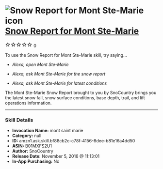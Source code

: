 # &nbsp;<img src="skill_icon" alt="Snow Report for Mont Ste-Marie icon" width="36"> [Snow Report for Mont Ste-Marie](http://alexa.amazon.com/#skills/amzn1.ask.skill.bf88cb2c-c78f-4156-8dee-b81e16a4dd50)
![0 stars](../../images/ic_star_border_black_18dp_1x.png)![0 stars](../../images/ic_star_border_black_18dp_1x.png)![0 stars](../../images/ic_star_border_black_18dp_1x.png)![0 stars](../../images/ic_star_border_black_18dp_1x.png)![0 stars](../../images/ic_star_border_black_18dp_1x.png) 0

To use the Snow Report for Mont Ste-Marie skill, try saying...

* *Alexa, open Mont Ste-Marie*

* *Alexa, ask Mont Ste-Marie for the snow report*

* *Alexa, ask Mont Ste-Marie for latest conditions*

The Mont Ste-Marie Snow Report brought to you by SnoCountry brings you the latest snow fall, snow surface conditions,  base depth, trail, and lift operations information.

***

### Skill Details

* **Invocation Name:** mont saint marie
* **Category:** null
* **ID:** amzn1.ask.skill.bf88cb2c-c78f-4156-8dee-b81e16a4dd50
* **ASIN:** B01MXFS2U1
* **Author:** SnoCountry
* **Release Date:** November 5, 2016 @ 11:13:01
* **In-App Purchasing:** No
